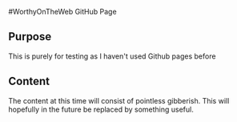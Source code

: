 #WorthyOnTheWeb GitHub Page
## Purpose
This is purely for testing as I haven't used Github pages before

## Content
The content at this time will consist of pointless gibberish. This will hopefully in the future be replaced by something useful. 
